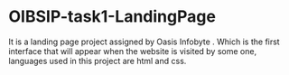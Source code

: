 # OIBSIP-task1-LandingPage
It is a landing page project assigned by Oasis Infobyte . Which is the first interface that will appear when the website is visited by some one, languages used in this project are html and css.
